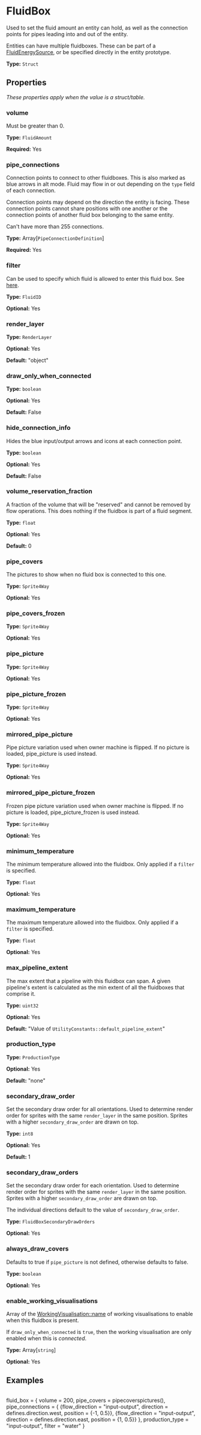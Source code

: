 # FluidBox

Used to set the fluid amount an entity can hold, as well as the connection points for pipes leading into and out of the entity.

Entities can have multiple fluidboxes. These can be part of a [FluidEnergySource](prototype:FluidEnergySource), or be specified directly in the entity prototype.

**Type:** `Struct`

## Properties

*These properties apply when the value is a struct/table.*

### volume

Must be greater than 0.

**Type:** `FluidAmount`

**Required:** Yes

### pipe_connections

Connection points to connect to other fluidboxes. This is also marked as blue arrows in alt mode. Fluid may flow in or out depending on the `type` field of each connection.

Connection points may depend on the direction the entity is facing. These connection points cannot share positions with one another or the connection points of another fluid box belonging to the same entity.

Can't have more than 255 connections.

**Type:** Array[`PipeConnectionDefinition`]

**Required:** Yes

### filter

Can be used to specify which fluid is allowed to enter this fluid box. See [here](https://forums.factorio.com/viewtopic.php?f=28&t=46302).

**Type:** `FluidID`

**Optional:** Yes

### render_layer

**Type:** `RenderLayer`

**Optional:** Yes

**Default:** "object"

### draw_only_when_connected

**Type:** `boolean`

**Optional:** Yes

**Default:** False

### hide_connection_info

Hides the blue input/output arrows and icons at each connection point.

**Type:** `boolean`

**Optional:** Yes

**Default:** False

### volume_reservation_fraction

A fraction of the volume that will be "reserved" and cannot be removed by flow operations. This does nothing if the fluidbox is part of a fluid segment.

**Type:** `float`

**Optional:** Yes

**Default:** 0

### pipe_covers

The pictures to show when no fluid box is connected to this one.

**Type:** `Sprite4Way`

**Optional:** Yes

### pipe_covers_frozen

**Type:** `Sprite4Way`

**Optional:** Yes

### pipe_picture

**Type:** `Sprite4Way`

**Optional:** Yes

### pipe_picture_frozen

**Type:** `Sprite4Way`

**Optional:** Yes

### mirrored_pipe_picture

Pipe picture variation used when owner machine is flipped. If no picture is loaded, pipe_picture is used instead.

**Type:** `Sprite4Way`

**Optional:** Yes

### mirrored_pipe_picture_frozen

Frozen pipe picture variation used when owner machine is flipped. If no picture is loaded, pipe_picture_frozen is used instead.

**Type:** `Sprite4Way`

**Optional:** Yes

### minimum_temperature

The minimum temperature allowed into the fluidbox. Only applied if a `filter` is specified.

**Type:** `float`

**Optional:** Yes

### maximum_temperature

The maximum temperature allowed into the fluidbox. Only applied if a `filter` is specified.

**Type:** `float`

**Optional:** Yes

### max_pipeline_extent

The max extent that a pipeline with this fluidbox can span. A given pipeline's extent is calculated as the min extent of all the fluidboxes that comprise it.

**Type:** `uint32`

**Optional:** Yes

**Default:** "Value of `UtilityConstants::default_pipeline_extent`"

### production_type

**Type:** `ProductionType`

**Optional:** Yes

**Default:** "none"

### secondary_draw_order

Set the secondary draw order for all orientations. Used to determine render order for sprites with the same `render_layer` in the same position. Sprites with a higher `secondary_draw_order` are drawn on top.

**Type:** `int8`

**Optional:** Yes

**Default:** 1

### secondary_draw_orders

Set the secondary draw order for each orientation. Used to determine render order for sprites with the same `render_layer` in the same position. Sprites with a higher `secondary_draw_order` are drawn on top.

The individual directions default to the value of `secondary_draw_order`.

**Type:** `FluidBoxSecondaryDrawOrders`

**Optional:** Yes

### always_draw_covers

Defaults to true if `pipe_picture` is not defined, otherwise defaults to false.

**Type:** `boolean`

**Optional:** Yes

### enable_working_visualisations

Array of the [WorkingVisualisation::name](prototype:WorkingVisualisation::name) of working visualisations to enable when this fluidbox is present.

If `draw_only_when_connected` is `true`, then the working visualisation are only enabled when this is *connected*.

**Type:** Array[`string`]

**Optional:** Yes

## Examples

```
```
fluid_box =
{
  volume = 200,
  pipe_covers = pipecoverspictures(),
  pipe_connections =
  {
    {flow_direction = "input-output", direction = defines.direction.west, position = {-1, 0.5}},
    {flow_direction = "input-output", direction = defines.direction.east, position = {1, 0.5}}
  },
  production_type = "input-output",
  filter = "water"
}
```
```


